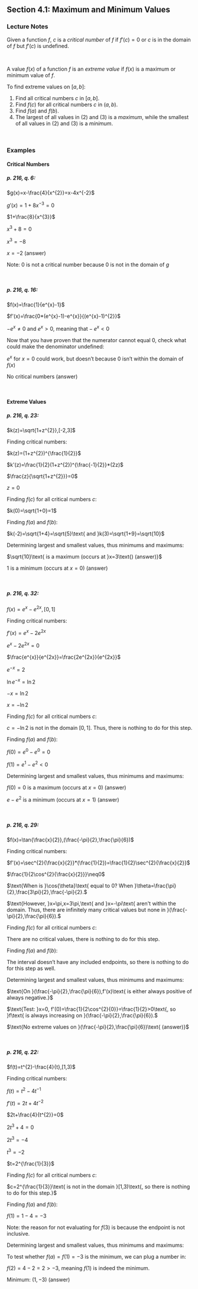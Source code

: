 ## Section 4.1: Maximum and Minimum Values

### Lecture Notes

Given a function $f$, $c$ is a *critical number* of $f$ if $f'(c)=0$ or $c$ is in the domain of $f$ but $f'(c)$ is undefined.

$$
\
$$

A value $f(x)$ of a function $f$ is an *extreme value* if $f(x)$ is a maximum or minimum value of $f$.

To find extreme values on $[a,b]$:

1. Find all critical numbers $c$ in $[a,b]$.
2. Find $f(c)$ for all critical numbers $c$ in $(a,b)$.
3. Find $f(a)$ and $f(b)$.
4. The largest of all values in (2) and (3) is a *maximum*, while the smallest of all values in (2) and (3) is a *minimum*.

$$
\
$$

### Examples

#### Critical Numbers

##### p. 216, q. 6:

$g(x)=x-\frac{4}{x^{2}}=x-4x^{-2}$

$g'(x)=1+8x^{-3}=0$

$1+\frac{8}{x^{3}}$

$x^{3}+8=0$

$x^{3}=-8$

$x=-2\text{ (answer)}$

$\text{Note: 0 is not a critical number because 0 is not in the domain of }g$

$$
\
$$

##### p. 216, q. 16:

$f(x)=\frac{1}{e^{x}-1}$

$f'(x)=\frac{0*(e^{x}-1)-e^{x}}{(e^{x}-1)^{2}}$

$-e^{x}\neq 0\text{ and }e^{x}>0\text{, meaning that}-e^{x}<0$

$\text{Now that you have proven that the numerator cannot equal 0, check what could make the denominator undefined:}$

$e^{x}\text{ for }x=0\text{ could work, but doesn't because 0 isn't within the domain of }f(x)$

$\text{No critical numbers (answer)}$

$$
\
$$

#### Extreme Values

##### p. 216, q. 23:

$k(z)=\sqrt{1+z^{2}},[-2,3]$

$\text{Finding critical numbers:}$

$k(z)=(1+z^{2})^{\frac{1}{2}}$

$k'(z)=\frac{1}{2}(1+z^{2})^{\frac{-1}{2}}*(2z)$

$\frac{z}{\sqrt{1+z^{2}}}=0$

$z=0$

$\text{Finding }f(c)\text{ for all critical numbers }c\text{:}$

$k(0)=\sqrt{1+0}=1$

$\text{Finding }f(a)\text{ and }f(b)\text{:}$

$k(-2)=\sqrt{1+4}=\sqrt{5}\text{ and }k(3)=\sqrt{1+9}=\sqrt{10}$

$\text{Determining largest and smallest values, thus minimums and maximums:}$

$\sqrt{10}\text{ is a maximum (occurs at }x=3\text{) (answer)}$

$1\text{ is a minimum (occurs at }x=0\text{) (answer)}$

$$
\
$$

##### p. 216, q. 32:

$f(x)=e^{x}-e^{2x},[0,1]$

$\text{Finding critical numbers:}$

$f'(x)=e^{x}-2e^{2x}$

$e^{x}-2e^{2x}=0$

$\frac{e^{x}}{e^{2x}}=\frac{2e^{2x}}{e^{2x}}$

$e^{-x}=2$

$\ln{e^{-x}}=\ln{2}$

$-x=\ln{2}$

$x=-\ln{2}$

$\text{Finding }f(c)\text{ for all critical numbers }c\text{:}$

$c=-\ln{2}\text{ is not in the domain }[0,1]\text{. Thus, there is nothing to do for this step.}$

$\text{Finding }f(a)\text{ and }f(b)\text{:}$

$f(0)=e^{0}-e^{0}=0$

$f(1)=e^{1}-e^{2}<0$

$\text{Determining largest and smallest values, thus minimums and maximums:}$

$f(0)=0\text{ is a maximum (occurs at }x=0\text{) (answer)}$

$e-e^{2}\text{ is a minimum (occurs at }x=1\text{) (answer)}$

$$
\
$$

##### p. 216, q. 29:

$f(x)=\tan{\frac{x}{2}},(\frac{-\pi}{2},\frac{\pi}{6})$

$\text{Finding critical numbers:}$

$f'(x)=\sec^{2}{\frac{x}{2}}*(\frac{1}{2})=\frac{1}{2}\sec^{2}{\frac{x}{2}}$

$\frac{1}{2\cos^{2}{\frac{x}{2}}}\neq0$

$\text{When is }\cos{\theta}\text{ equal to 0? When }\theta=\frac{\pi}{2},\frac{3\pi}{2},\frac{-\pi}{2}.$

$\text{However, }x=\pi,x=3\pi,\text{ and }x=-\pi\text{ aren't within the domain. Thus, there are infinitely many critical values but none in }(\frac{-\pi}{2},\frac{\pi}{6}).$

$\text{Finding }f(c)\text{ for all critical numbers }c\text{:}$

$\text{There are no critical values, there is nothing to do for this step.}$

$\text{Finding }f(a)\text{ and }f(b)\text{:}$

$\text{The interval doesn't have any included endpoints, so there is nothing to do for this step as well.}$

$\text{Determining largest and smallest values, thus minimums and maximums:}$

$\text{On }(\frac{-\pi}{2},\frac{\pi}{6}),f'(x)\text{ is either always positive of always negative.}$

$\text{Test: }x=0, f'(0)=\frac{1}{2\cos^{2}{0}}=\frac{1}{2}>0\text{, so }f\text{ is always increasing on }(\frac{-\pi}{2},\frac{\pi}{6}).$

$\text{No extreme values on }(\frac{-\pi}{2},\frac{\pi}{6})\text{ (answer)}$

$$
\
$$

##### p. 216, q. 22:

$f(t)=t^{2}-\frac{4}{t},[1,3)$

$\text{Finding critical numbers:}$

$f(t)=t^{2}-4t^{-1}$

$f'(t)=2t+4t^{-2}$

$2t+\frac{4}{t^{2}}=0$

$2t^{3}+4=0$

$2t^{3}=-4$

$t^{3}=-2$

$t=2^{\frac{1}{3}}$

$\text{Finding }f(c)\text{ for all critical numbers }c\text{:}$

$c=2^{\frac{1}{3}}\text{ is not in the domain }[1,3)\text{, so there is nothing to do for this step.}$

$\text{Finding }f(a)\text{ and }f(b)\text{:}$

$f(1)=1-4=-3$

$\text{Note: the reason for not evaluating for }f(3)\text{ is because the endpoint is not inclusive.}$

$\text{Determining largest and smallest values, thus minimums and maximums:}$

$\text{To test whether }f(a)=f(1)=-3\text{ is the minimum, we can plug a number in:}$

$f(2)=4-2=2>-3\text{, meaning }f(1)\text{ is indeed the minimum.}$

$\text{Minimum: }(1,-3)\text{ (answer)}$
